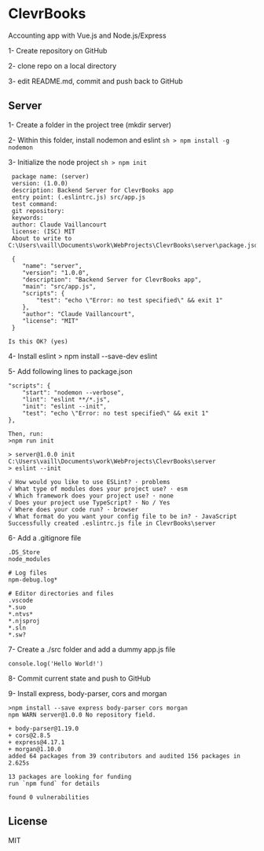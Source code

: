 # ClevrBooks
Accounting app with Vue.js and Node.js/Express

1- Create repository on GitHub

2- clone repo on a local directory

3- edit README.md, commit and push back to GitHub


## Server

1- Create a folder in the project tree (mkdir server)

2- Within this folder, install nodemon and eslint
    ```sh
    > npm install -g nodemon
    ```

3- Initialize the node project
    ```sh
    > npm init
    ```
    
     package name: (server)
     version: (1.0.0)
     description: Backend Server for ClevrBooks app
     entry point: (.eslintrc.js) src/app.js
     test command:
     git repository:
     keywords:
     author: Claude Vaillancourt
     license: (ISC) MIT
     About to write to C:\Users\vaill\Documents\work\WebProjects\ClevrBooks\server\package.json:

     {
        "name": "server",
        "version": "1.0.0",
        "description": "Backend Server for ClevrBooks app",
        "main": "src/app.js",
        "scripts": {
            "test": "echo \"Error: no test specified\" && exit 1"
        },
        "author": "Claude Vaillancourt",
        "license": "MIT"
     }

    Is this OK? (yes)

4- Install eslint
    > npm install --save-dev eslint

5- Add following lines to package.json

    "scripts": {
        "start": "nodemon --verbose",
        "lint": "eslint **/*.js",
        "init": "eslint --init",
        "test": "echo \"Error: no test specified\" && exit 1"
    },

    Then, run:
    >npm run init

    > server@1.0.0 init C:\Users\vaill\Documents\work\WebProjects\ClevrBooks\server
    > eslint --init

    √ How would you like to use ESLint? · problems
    √ What type of modules does your project use? · esm
    √ Which framework does your project use? · none
    √ Does your project use TypeScript? · No / Yes
    √ Where does your code run? · browser
    √ What format do you want your config file to be in? · JavaScript
    Successfully created .eslintrc.js file in ClevrBooks\server

6- Add a .gitignore file

    .DS_Store
    node_modules

    # Log files
    npm-debug.log*

    # Editor directories and files
    .vscode
    *.suo
    *.ntvs*
    *.njsproj
    *.sln
    *.sw?


7- Create a ./src folder and add a dummy app.js file

    console.log('Hello World!')

8- Commit current state and push to GitHub

9- Install express, body-parser, cors and morgan

    >npm install --save express body-parser cors morgan
    npm WARN server@1.0.0 No repository field.

    + body-parser@1.19.0
    + cors@2.8.5
    + express@4.17.1
    + morgan@1.10.0
    added 64 packages from 39 contributors and audited 156 packages in 2.625s

    13 packages are looking for funding
    run `npm fund` for details

    found 0 vulnerabilities

## License

MIT

